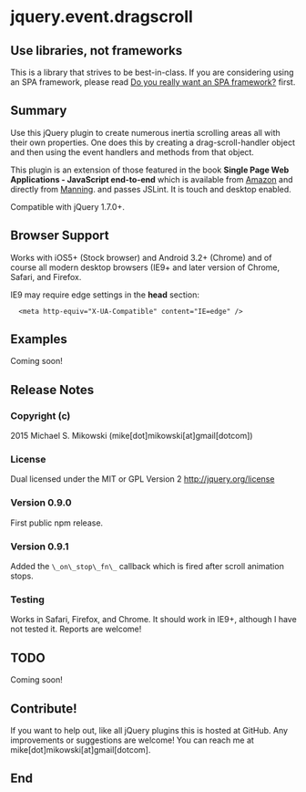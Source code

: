 # jquery.event.dragscroll
## Use libraries, not frameworks
This is a library that strives to be best-in-class.
If you are considering using an SPA framework, please read [Do you
really want an SPA framework?][0] first.

## Summary
Use this jQuery plugin to create numerous inertia scrolling areas all 
with their own properties.  One does this by creating a drag-scroll-handler
object and then using the event handlers and methods from that object.

This plugin is an extension of those featured in the
book **Single Page Web Applications - JavaScript end-to-end**
which is available from [Amazon][1] and directly from [Manning][2].
and passes JSLint.  It is touch and desktop enabled.

Compatible with jQuery 1.7.0+.

## Browser Support
Works with iOS5+ (Stock browser) and Android 3.2+ (Chrome) and of course
all modern desktop browsers (IE9+ and later version of
Chrome, Safari, and Firefox.

IE9 may require edge settings in the **head** section:

      <meta http-equiv="X-UA-Compatible" content="IE=edge" />

## Examples
Coming soon!

## Release Notes
### Copyright (c)
2015 Michael S. Mikowski (mike[dot]mikowski[at]gmail[dotcom])

### License
Dual licensed under the MIT or GPL Version 2
http://jquery.org/license

### Version 0.9.0
First public npm release. 

### Version 0.9.1
Added the `\_on\_stop\_fn\_` callback which is fired after
scroll animation stops.

### Testing
Works in Safari, Firefox, and Chrome.  It should work in IE9+, although I 
have not tested it. Reports are welcome!

## TODO
Coming soon!

## Contribute!
If you want to help out, like all jQuery plugins this is hosted at
GitHub.  Any improvements or suggestions are welcome!
You can reach me at mike[dot]mikowski[at]gmail[dotcom].

## End
[0]:http://mmikowski.github.io/no-frameworks
[1]:http://www.amazon.com/dp/1617290750
[2]:http://manning.com/mikowski
